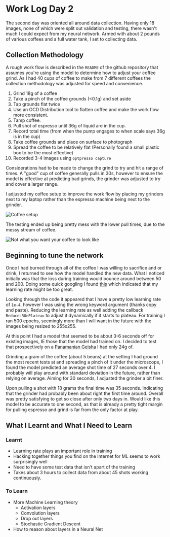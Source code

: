 # Work Log Day 2

The second day was oriented all around data collection. Having only 18 images, none of which were split out validation and testing, there wasn't much I could expect from my neural network. Armed with about 2 pounds of various coffees and a full water tank, I set to collecting data.

## Collection Methodology

A rough work flow is described in the ``README`` of the github repository that assumes you're using the model to determine how to adjust your coffee grind. As I had 40 cups of coffee to make from 7 different coffees the collection methodology was adjusted for speed and convenience.

1. Grind 18g of a coffee
2. Take a pinch of the coffee grounds (<0.1g) and set aside
3. Tap grounds flat twice
4. Use an OCD Distribution tool to flatten coffee and make the work flow more consistent.
5. Tamp coffee.
6. Pull shot of espresso until 36g of liquid are in the cup.
7. Record total time (from when the pump engages to when scale says 36g is in the cup)
8. Take coffee grounds and place on surface to photograph
9. Spread the coffee to be relatively flat (Personally found a small plastic box to be the most effective)
10. Recorded 3-4 images using ``optpresso capture`` 

Considerations had to be made to change the grind to try and hit a range of times. A "good" cup of coffee generally pulls in 30s, however to ensure the model is effective at predicting bad grinds, the grinder was adjusted to try and cover a larger range.

I adjusted my coffee setup to improve the work flow by placing my grinders next to my laptop rather than the espresso machine being next to the grinder.

![Coffee setup]({{site.url}}/optpresso/blog/img/day2-setup.jpg)

The testing ended up being pretty mess with the lower pull times, due to the messy stream of coffee. 

![Not what you want your coffee to look like]({{site.url}}/optpresso/blog/img/day2-cup.jpg)

## Beginning to tune the network

Once I had burned through all of the coffee I was willing to sacrifice and or drink, I returned to see how the model handled the new data. What I noticed initially was that the loss during training would bounce around between 50 and 200. Doing some quick googling I found [this](https://stats.stackexchange.com/questions/201129/training-loss-goes-down-and-up-again-what-is-happening) which indicated that my learning rate might be too great. 

Looking through the code it appeared that I have a pretty low learning rate of ``1e-4``, however I was using the wrong keyword argument (thanks copy and paste). Reducing the learning rate as well adding the callback ``ReduceLROnPlateau`` to adjust it dynamically if it starts to plateau. For training I ran 500 epochs, seemingly more than I will want in the future with the images being resized to 255x255. 

At this point I had a model that seemed to be about 3-6 seconds off for existing images, IE those that the model had trained on. I decided to test that prospectively on a [Panamanian Geisha](https://proudmarycoffee.com/collections/new-coffee/products/limited-panama-auromar-geisha-washed-100gm-tin) I had only 24g of. 

Grinding a gram of the coffee (about 5 beans) at the setting I had ground the most recent tests at and spreading a pinch of it under the microscope, I found the model predicted an average shot time of 27 seconds over 4. I probably will play around with standard deviation in the future, rather than relying on average. Aiming for 30 seconds, I adjusted the grinder a bit finer.

Upon pulling a shot with 18 grams the final time was 35 seconds. Indicating that the grinder had probably been about right the first time around. Overall was pretty satisfying to get so close after only two days in. Would like this model to be accurate to one second, as that is already a pretty tight margin for pulling espresso and grind is far from the only factor at play.

## What I Learnt and What I Need to Learn

### Learnt

* Learning rate plays an important role in training
* Hacking together things you find on the Internet for ML seems to work surprisingly well
* Need to have some test data that isn't apart of the training
* Takes about 3 hours to collect data from about 45 shots working continuously.


### To Learn

* More Machine Learning theory
  - Activation layers
  - Convolution layers
  - Drop out layers
  - Stochastic Gradient Descent
* How to reason about layers in a Neural Net